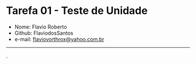 # Tarefa 01 - Teste de Unidade

- Nome: Flavio Roberto
- Github: FlaviodosSantos
- e-mail: flaviovorthrox@yahoo.com.br

---

.
